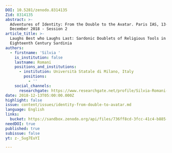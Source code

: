```yaml
---
DOI: 10.5281/zenodo.8314135
Zid: 8314135
abstract: >-
  Adventures of Identity: From the Double to the Avatar. Paris IAS, 13-14
  December 2018 - Session 2
article_title: >-
  Laughs Best who Laughs Last: Sardonic Doublets of Religious Tools in
  Eighteenth Century Sardinia
authors:
  - firstname: 'Silvia '
    is_institution: false
    lastname: Romani
    positions_and_institutions:
      - institution: Università Statale di Milano, Italy
        positions:
          - ''
    social_channels:
      researchgate: https://www.researchgate.net/profile/Silvia-Romani-2
date: 2018-12-13T05:00:00.000Z
highlight: false
issue: content/issues/identity-from-double-to-avatar.md
language: English
links:
  bucket: https://sandbox.zenodo.org/api/files/736ff8cd-3fcc-41c4-b885-2f063c157fb5
needDOI: true
published: true
subissue: false
yt: z-_Sug7EuYI

---
```










<Youtube yt="z-_Sug7EuYI" caption="Laughs Best who Laughs Last: Sardonic Doublets of Religious Tools in Eighteenth Century Sardinia"></Youtube>